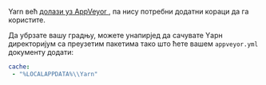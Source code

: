 Yarn већ [долази уз AppVeyor ](https://www.appveyor.com/updates/2016/11/01/), па нису потребни додатни кораци да га користите.

Да убрзате вашу градњу, можете унапирјед да сачувате Yарн директоријум са преузетим пакетима тако што ћете вашем `appveyor.yml` документу додати:

```yml
cache:
 - "%LOCALAPPDATA%\\Yarn"
```